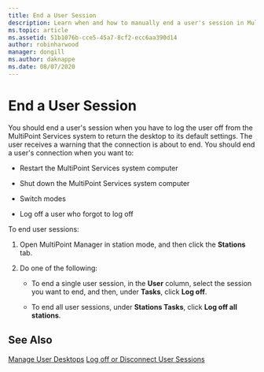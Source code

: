 ```yaml
---
title: End a User Session
description: Learn when and how to manually end a user's session in MultiPoint Services
ms.topic: article
ms.assetid: 51b1076b-cce5-45a7-8cf2-ecc6aa390d14
author: robinharwood
manager: dongill
ms.author: daknappe
ms.date: 08/07/2020
---
```

# End a User Session
You should end a user's session when you have to log the user off from the MultiPoint Services system to return the desktop to its default settings. The user receives a warning that the connection is about to end. You should end a user's connection when you want to:

-   Restart the MultiPoint Services system computer

-   Shut down the MultiPoint Services system computer

-   Switch modes

-   Log off a user who forgot to log off

To end user sessions:

1.  Open MultiPoint Manager in station mode, and then click the **Stations** tab.

2.  Do one of the following:

    -   To end a single user session, in the **User** column, select the session you want to end, and then, under **Tasks**, click **Log off**.

    -   To end all user sessions, under **Stations Tasks**, click **Log off all stations**.

## See Also
[Manage User Desktops](manage-user-desktops-using-multipoint-dashboard.md)
[Log off or Disconnect User Sessions](Log-off-or-Disconnect-User-Sessions.md)
